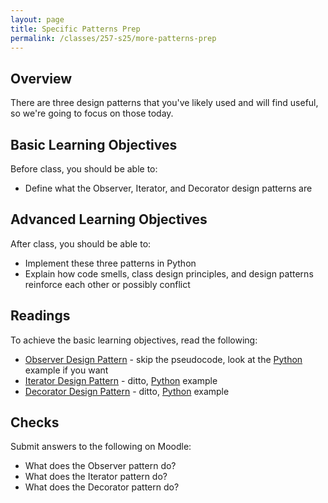 ```yaml
---
layout: page
title: Specific Patterns Prep
permalink: /classes/257-s25/more-patterns-prep
---
```


## Overview
There are three design patterns that you've likely used and will find useful, so we're going to focus on those today.

## Basic Learning Objectives
Before class, you should be able to:
* Define what the Observer, Iterator, and Decorator design patterns are

## Advanced Learning Objectives
After class, you should be able to:
* Implement these three patterns in Python
* Explain how code smells, class design principles, and design patterns reinforce each other or possibly conflict

## Readings
To achieve the basic learning objectives, read the following:
* [Observer Design Pattern](https://refactoring.guru/design-patterns/observer) - skip the pseudocode, look at the [Python](https://refactoring.guru/design-patterns/observer/python/example) example if you want
* [Iterator Design Pattern](https://refactoring.guru/design-patterns/iterator) - ditto, [Python](https://refactoring.guru/design-patterns/iterator/python/example) example
* [Decorator Design Pattern](https://refactoring.guru/design-patterns/decorator) - ditto, [Python](https://refactoring.guru/design-patterns/decorator/python/example) example

## Checks
Submit answers to the following on Moodle:
* What does the Observer pattern do?
* What does the Iterator pattern do?
* What does the Decorator pattern do?
